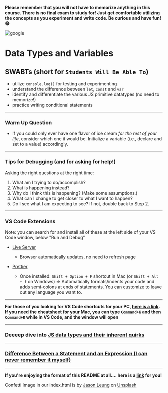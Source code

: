 <link href="styles/readmestyle.css" rel="stylesheet"></link>

**Please remember that you will not have to memorize anything in this course. There is no final exam to study for! Just get comfortable utilizing the concepts as you experiment and write code. Be curious and have fun! 😁**

![google](https://i.redd.it/ms8u3bl2kw351.jpg)

# Data Types and Variables


## SWABTs (short for `Students Will Be Able To`)
- utilize `console.log()` for testing and experimenting
- understand the difference between `let`, `const` and `var`
- identify and differentiate the various JS primitive datatypes (no need to memorize!)
- practice writing conditional statements

---

### Warm Up Question
- If you could only ever have one flavor of ice cream *for the rest of your life*, consider which one it would be. Initialize a variable (i.e., declare and set to a value) accordingly.

---
### Tips for Debugging (and for asking for help!)

Asking the right questions at the right time: 
1. What am I trying to do/accomplish?
2. What is happening instead?
3. Why do I think this is happening? (Make some assumptions.)
4. What can I change to get closer to what I want to happen?
5. Do I see what I am expecting to see? If not, double back to Step 2.

---

### VS Code Extensions
Note: you can search for and install all of these at the left side of your VS Code window, below "Run and Debug"

- [Live Server](https://marketplace.visualstudio.com/items?itemName=ritwickdey.LiveServer)
    - Browser automatically updates, no need to refresh page

- [Prettier](https://marketplace.visualstudio.com/items?itemName=esbenp.prettier-vscode)
    - Once installed: `Shift + Option + F` shortcut in Mac (or `Shift + Alt + f` on Windows) => Automatically formats/indents your code and adds semi-colons at ends of statements. You can customize to leave out any language you want to.

---

**For those of you looking for VS Code shortcuts for your PC, [here is a link](https://code.visualstudio.com/shortcuts/keyboard-shortcuts-windows.pdf). If you need the cheatsheet for your Mac, you can type `Command+K` and then `Command+R` while in VS Code, and the window will open**

---

### Deeeep dive into [JS data types and their inherent quirks](https://codeburst.io/javascript-essentials-types-data-structures-3ac039f9877b)

---

### [Difference Between a Statement and an Expression (I can never remember it myself)](https://javascript.plainenglish.io/what-is-an-expression-and-what-is-a-statement-in-javascript-and-how-to-remember-it-4d6920ee7b08)

---

**If you're enjoying the format of this README at all.... here is a [link](https://www.markdownguide.org/cheat-sheet/) for you!**


Confetti Image in our index.html is by [Jason Leung](https://unsplash.com/@ninjason?utm_source=unsplash&utm_medium=referral&utm_content=creditCopyText) on [Unsplash](https://unsplash.com/s/photos/confetti?utm_source=unsplash&utm_medium=referral&utm_content=creditCopyText)
  
